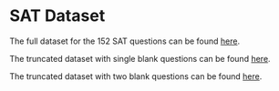 # SAT Dataset

The full dataset for the 152 SAT questions can be found [here](https://drive.google.com/file/d/1bGurX32owJXwIJzCw37j--FNJX4sfVZV/view?usp=sharing).

The truncated dataset with single blank questions can be found [here](https://drive.google.com/file/d/1py0UCD9bSjQTvl6mw035kJjzth7Qm4oP/view?usp=sharing).

The truncated dataset with two blank questions can be found [here](https://drive.google.com/file/d/1wlCoITfyygPdBZ-mpbdAOd5kISfhGtwa/view?usp=sharing).
